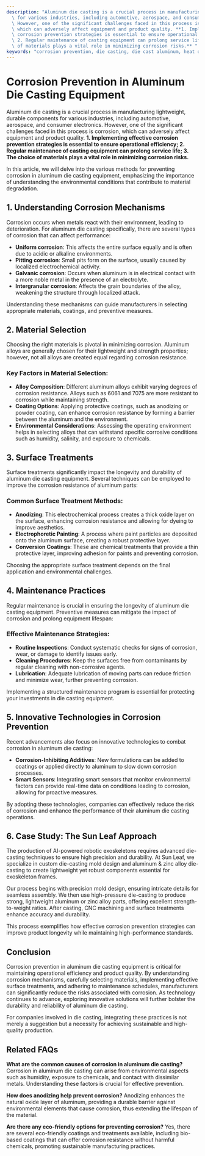 ```yaml
---
description: "Aluminum die casting is a crucial process in manufacturing lightweight, durable components\
  \ for various industries, including automotive, aerospace, and consumer electronics.\
  \ However, one of the significant challenges faced in this process is corrosion,\
  \ which can adversely affect equipment and product quality. **1. Implementing effective\
  \ corrosion prevention strategies is essential to ensure operational efficiency;\
  \ 2. Regular maintenance of casting equipment can prolong service life; 3. The choice\
  \ of materials plays a vital role in minimizing corrosion risks.** "
keywords: "corrosion prevention, die casting, die cast aluminum, heat dissipation performance"
---
```

# Corrosion Prevention in Aluminum Die Casting Equipment

Aluminum die casting is a crucial process in manufacturing lightweight, durable components for various industries, including automotive, aerospace, and consumer electronics. However, one of the significant challenges faced in this process is corrosion, which can adversely affect equipment and product quality. **1. Implementing effective corrosion prevention strategies is essential to ensure operational efficiency; 2. Regular maintenance of casting equipment can prolong service life; 3. The choice of materials plays a vital role in minimizing corrosion risks.** 

In this article, we will delve into the various methods for preventing corrosion in aluminum die casting equipment, emphasizing the importance of understanding the environmental conditions that contribute to material degradation.

## 1. Understanding Corrosion Mechanisms

Corrosion occurs when metals react with their environment, leading to deterioration. For aluminum die casting specifically, there are several types of corrosion that can affect performance:

- **Uniform corrosion**: This affects the entire surface equally and is often due to acidic or alkaline environments.
- **Pitting corrosion**: Small pits form on the surface, usually caused by localized electrochemical activity.
- **Galvanic corrosion**: Occurs when aluminum is in electrical contact with a more noble metal in the presence of an electrolyte.
- **Intergranular corrosion**: Affects the grain boundaries of the alloy, weakening the structure through localized attack.

Understanding these mechanisms can guide manufacturers in selecting appropriate materials, coatings, and preventive measures.

## 2. Material Selection

Choosing the right materials is pivotal in minimizing corrosion. Aluminum alloys are generally chosen for their lightweight and strength properties; however, not all alloys are created equal regarding corrosion resistance. 

### Key Factors in Material Selection:

- **Alloy Composition**: Different aluminum alloys exhibit varying degrees of corrosion resistance. Alloys such as 6061 and 7075 are more resistant to corrosion while maintaining strength.
- **Coating Options**: Applying protective coatings, such as anodizing or powder coating, can enhance corrosion resistance by forming a barrier between the aluminum and the environment.
- **Environmental Considerations**: Assessing the operating environment helps in selecting alloys that can withstand specific corrosive conditions such as humidity, salinity, and exposure to chemicals.

## 3. Surface Treatments

Surface treatments significantly impact the longevity and durability of aluminum die casting equipment. Several techniques can be employed to improve the corrosion resistance of aluminum parts:

### Common Surface Treatment Methods:

- **Anodizing**: This electrochemical process creates a thick oxide layer on the surface, enhancing corrosion resistance and allowing for dyeing to improve aesthetics.
- **Electrophoretic Painting**: A process where paint particles are deposited onto the aluminum surface, creating a robust protective layer.
- **Conversion Coatings**: These are chemical treatments that provide a thin protective layer, improving adhesion for paints and preventing corrosion.

Choosing the appropriate surface treatment depends on the final application and environmental challenges.

## 4. Maintenance Practices

Regular maintenance is crucial in ensuring the longevity of aluminum die casting equipment. Preventive measures can mitigate the impact of corrosion and prolong equipment lifespan:

### Effective Maintenance Strategies:

- **Routine Inspections**: Conduct systematic checks for signs of corrosion, wear, or damage to identify issues early.
- **Cleaning Procedures**: Keep the surfaces free from contaminants by regular cleaning with non-corrosive agents.
- **Lubrication**: Adequate lubrication of moving parts can reduce friction and minimize wear, further preventing corrosion.

Implementing a structured maintenance program is essential for protecting your investments in die casting equipment.

## 5. Innovative Technologies in Corrosion Prevention

Recent advancements also focus on innovative technologies to combat corrosion in aluminum die casting:

- **Corrosion-Inhibiting Additives**: New formulations can be added to coatings or applied directly to aluminum to slow down corrosion processes.
- **Smart Sensors**: Integrating smart sensors that monitor environmental factors can provide real-time data on conditions leading to corrosion, allowing for proactive measures.

By adopting these technologies, companies can effectively reduce the risk of corrosion and enhance the performance of their aluminum die casting operations.

## 6. Case Study: The Sun Leaf Approach

The production of AI-powered robotic exoskeletons requires advanced die-casting techniques to ensure high precision and durability. At Sun Leaf, we specialize in custom die-casting mold design and aluminum & zinc alloy die-casting to create lightweight yet robust components essential for exoskeleton frames.

Our process begins with precision mold design, ensuring intricate details for seamless assembly. We then use high-pressure die-casting to produce strong, lightweight aluminum or zinc alloy parts, offering excellent strength-to-weight ratios. After casting, CNC machining and surface treatments enhance accuracy and durability.

This process exemplifies how effective corrosion prevention strategies can improve product longevity while maintaining high-performance standards. 

## Conclusion

Corrosion prevention in aluminum die casting equipment is critical for maintaining operational efficiency and product quality. By understanding corrosion mechanisms, carefully selecting materials, implementing effective surface treatments, and adhering to maintenance schedules, manufacturers can significantly reduce the risks associated with corrosion. As technology continues to advance, exploring innovative solutions will further bolster the durability and reliability of aluminum die casting.

For companies involved in die casting, integrating these practices is not merely a suggestion but a necessity for achieving sustainable and high-quality production.

## Related FAQs

**What are the common causes of corrosion in aluminum die casting?**
Corrosion in aluminum die casting can arise from environmental aspects such as humidity, exposure to chemicals, and contact with dissimilar metals. Understanding these factors is crucial for effective prevention.

**How does anodizing help prevent corrosion?**
Anodizing enhances the natural oxide layer of aluminum, providing a durable barrier against environmental elements that cause corrosion, thus extending the lifespan of the material.

**Are there any eco-friendly options for preventing corrosion?**
Yes, there are several eco-friendly coatings and treatments available, including bio-based coatings that can offer corrosion resistance without harmful chemicals, promoting sustainable manufacturing practices.
